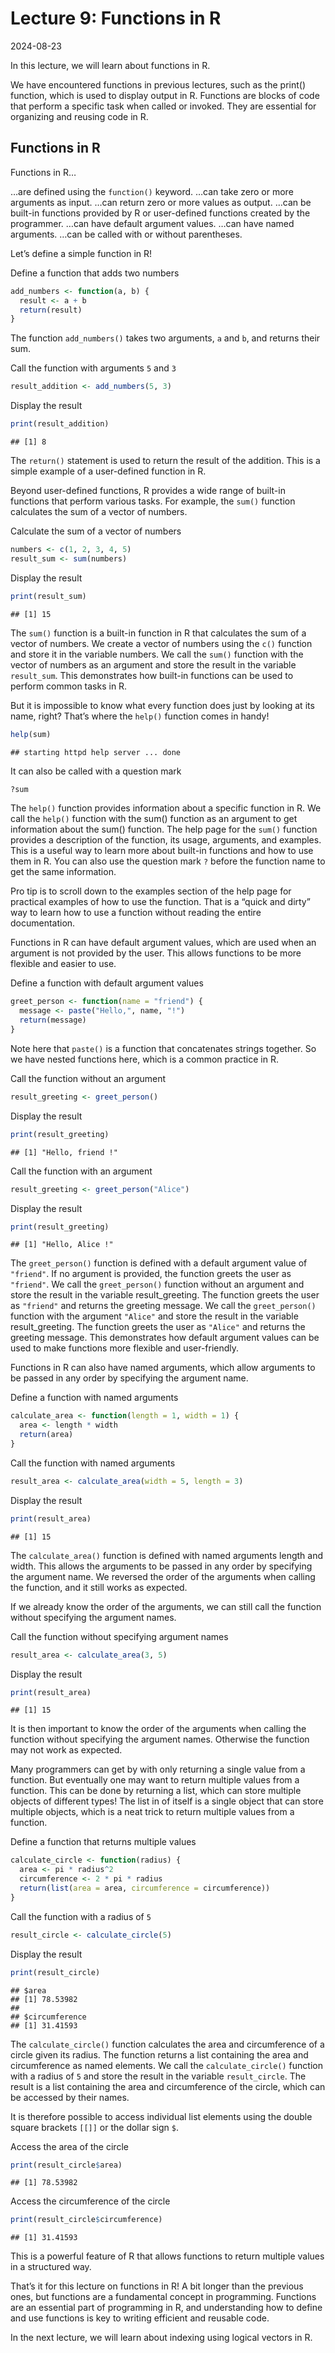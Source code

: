 Lecture 9: Functions in R
================
2024-08-23

In this lecture, we will learn about functions in R.

We have encountered functions in previous lectures, such as the print()
function, which is used to display output in R. Functions are blocks of
code that perform a specific task when called or invoked. They are
essential for organizing and reusing code in R.

## Functions in R

Functions in R…

…are defined using the `function()` keyword. …can take zero or more
arguments as input. …can return zero or more values as output. …can be
built-in functions provided by R or user-defined functions created by
the programmer. …can have default argument values. …can have named
arguments. …can be called with or without parentheses.

Let’s define a simple function in R!

Define a function that adds two numbers

``` r
add_numbers <- function(a, b) {
  result <- a + b
  return(result)
}
```

The function `add_numbers()` takes two arguments, `a` and `b`, and
returns their sum.

Call the function with arguments `5` and `3`

``` r
result_addition <- add_numbers(5, 3)
```

Display the result

``` r
print(result_addition)
```

    ## [1] 8

The `return()` statement is used to return the result of the addition.
This is a simple example of a user-defined function in R.

Beyond user-defined functions, R provides a wide range of built-in
functions that perform various tasks. For example, the `sum()` function
calculates the sum of a vector of numbers.

Calculate the sum of a vector of numbers

``` r
numbers <- c(1, 2, 3, 4, 5)
result_sum <- sum(numbers)
```

Display the result

``` r
print(result_sum)
```

    ## [1] 15

The `sum()` function is a built-in function in R that calculates the sum
of a vector of numbers. We create a vector of numbers using the `c()`
function and store it in the variable numbers. We call the `sum()`
function with the vector of numbers as an argument and store the result
in the variable `result_sum`. This demonstrates how built-in functions
can be used to perform common tasks in R.

But it is impossible to know what every function does just by looking at
its name, right? That’s where the `help()` function comes in handy!

``` r
help(sum)
```

    ## starting httpd help server ... done

It can also be called with a question mark

``` r
?sum
```

The `help()` function provides information about a specific function in
R. We call the `help()` function with the sum() function as an argument
to get information about the sum() function. The help page for the
`sum()` function provides a description of the function, its usage,
arguments, and examples. This is a useful way to learn more about
built-in functions and how to use them in R. You can also use the
question mark `?` before the function name to get the same information.

Pro tip is to scroll down to the examples section of the help page for
practical examples of how to use the function. That is a “quick and
dirty” way to learn how to use a function without reading the entire
documentation.

Functions in R can have default argument values, which are used when an
argument is not provided by the user. This allows functions to be more
flexible and easier to use.

Define a function with default argument values

``` r
greet_person <- function(name = "friend") {
  message <- paste("Hello,", name, "!")
  return(message)
}
```

Note here that `paste()` is a function that concatenates strings
together. So we have nested functions here, which is a common practice
in R.

Call the function without an argument

``` r
result_greeting <- greet_person()
```

Display the result

``` r
print(result_greeting)
```

    ## [1] "Hello, friend !"

Call the function with an argument

``` r
result_greeting <- greet_person("Alice")
```

Display the result

``` r
print(result_greeting)
```

    ## [1] "Hello, Alice !"

The `greet_person()` function is defined with a default argument value
of `"friend"`. If no argument is provided, the function greets the user
as `"friend"`. We call the `greet_person()` function without an argument
and store the result in the variable result_greeting. The function
greets the user as `"friend"` and returns the greeting message. We call
the `greet_person()` function with the argument `"Alice"` and store the
result in the variable result_greeting. The function greets the user as
`"Alice"` and returns the greeting message. This demonstrates how
default argument values can be used to make functions more flexible and
user-friendly.

Functions in R can also have named arguments, which allow arguments to
be passed in any order by specifying the argument name.

Define a function with named arguments

``` r
calculate_area <- function(length = 1, width = 1) {
  area <- length * width
  return(area)
}
```

Call the function with named arguments

``` r
result_area <- calculate_area(width = 5, length = 3)
```

Display the result

``` r
print(result_area)
```

    ## [1] 15

The `calculate_area()` function is defined with named arguments length
and width. This allows the arguments to be passed in any order by
specifying the argument name. We reversed the order of the arguments
when calling the function, and it still works as expected.

If we already know the order of the arguments, we can still call the
function without specifying the argument names.

Call the function without specifying argument names

``` r
result_area <- calculate_area(3, 5)
```

Display the result

``` r
print(result_area)
```

    ## [1] 15

It is then important to know the order of the arguments when calling the
function without specifying the argument names. Otherwise the function
may not work as expected.

Many programmers can get by with only returning a single value from a
function. But eventually one may want to return multiple values from a
function. This can be done by returning a list, which can store multiple
objects of different types! The list in of itself is a single object
that can store multiple objects, which is a neat trick to return
multiple values from a function.

Define a function that returns multiple values

``` r
calculate_circle <- function(radius) {
  area <- pi * radius^2
  circumference <- 2 * pi * radius
  return(list(area = area, circumference = circumference))
}
```

Call the function with a radius of `5`

``` r
result_circle <- calculate_circle(5)
```

Display the result

``` r
print(result_circle)
```

    ## $area
    ## [1] 78.53982
    ## 
    ## $circumference
    ## [1] 31.41593

The `calculate_circle()` function calculates the area and circumference
of a circle given its radius. The function returns a list containing the
area and circumference as named elements. We call the
`calculate_circle()` function with a radius of `5` and store the result
in the variable `result_circle`. The result is a list containing the
area and circumference of the circle, which can be accessed by their
names.

It is therefore possible to access individual list elements using the
double square brackets `[[]]` or the dollar sign `$`.

Access the area of the circle

``` r
print(result_circle$area)
```

    ## [1] 78.53982

Access the circumference of the circle

``` r
print(result_circle$circumference)
```

    ## [1] 31.41593

This is a powerful feature of R that allows functions to return multiple
values in a structured way.

That’s it for this lecture on functions in R! A bit longer than the
previous ones, but functions are a fundamental concept in programming.
Functions are an essential part of programming in R, and understanding
how to define and use functions is key to writing efficient and reusable
code.

In the next lecture, we will learn about indexing using logical vectors
in R.
